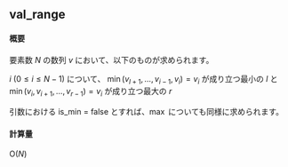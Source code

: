 ## val_range

#### 概要

要素数 $N$ の数列 $v$ において、以下のものが求められます。

$i \: (0 \leq i \leq N - 1)$ について、
$\min(v_{l + 1}, ..., v_{i - 1}, v_{i}) = v_i$ が成り立つ最小の $l$ と
$\min(v_i, v_{i + 1}, ..., v_{r - 1}) = v_i$ が成り立つ最大の $r$ 

引数における is_min = false とすれば、$\max$ についても同様に求められます。

#### 計算量

$\mathrm{O}(N)$